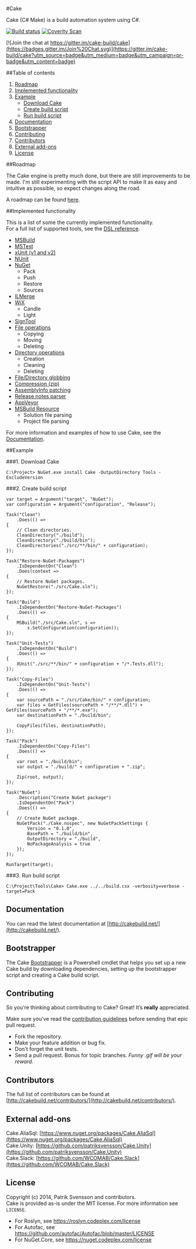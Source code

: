 #Cake

Cake (C# Make) is a build automation system using C#.

[![Build status](https://ci.appveyor.com/api/projects/status/c6lw0vvj1mf4395a/branch/develop)](https://ci.appveyor.com/project/patriksvensson/cake/branch/develop) [![Coverity Scan](https://scan.coverity.com/projects/4147/badge.svg)](https://scan.coverity.com/projects/4147) 

[![Join the chat at https://gitter.im/cake-build/cake](https://badges.gitter.im/Join%20Chat.svg)](https://gitter.im/cake-build/cake?utm_source=badge&utm_medium=badge&utm_campaign=pr-badge&utm_content=badge)

##Table of contents

1. [Roadmap](https://github.com/cake-build/cake#roadmap)
2. [Implemented functionality](https://github.com/cake-build/cake#implemented-functionality)
3. [Example](https://github.com/cake-build/cake#example)
    - [Download Cake](https://github.com/cake-build/cake#1-download-cake)
    - [Create build script](https://github.com/cake-build/cake#2-create-build-script)
    - [Run build script](https://github.com/cake-build/cake#3-run-build-script)
4. [Documentation](https://github.com/cake-build/cake#documentation)
5. [Bootstrapper](https://github.com/cake-build/cake#bootstrapper)
6. [Contributing](https://github.com/cake-build/cake#contributing)
7. [Contributors](https://github.com/cake-build/cake#contributors)
8. [External add-ons](https://github.com/cake-build/cake#external-add-ons)
9. [License](https://github.com/cake-build/cake#license)

##Roadmap

The Cake engine is pretty much done, but there are still improvements to be made. I'm still experimenting with the script API to make it as easy and intuitive as possible, so expect changes along the road.

A roadmap can be found [here](https://github.com/cake-build/cake/milestones).

##Implemented functionality

This is a list of some the currently implemented functionality.   
For a full list of supported tools, see the [DSL reference](http://cakebuild.net/dsl/).

* [MSBuild](http://cakebuild.net/dsl/#msbuild) 
* [MSTest](http://cakebuild.net/dsl/#mstest)
* [xUnit (v1 and v2)](http://cakebuild.net/dsl/#xunit)
* [NUnit](http://cakebuild.net/dsl/#nunit)
* [NuGet](http://cakebuild.net/dsl/#nuget)
  * Pack
  * Push
  * Restore
  * Sources
* [ILMerge](http://cakebuild.net/dsl/#ilmerge)
* [WiX](http://cakebuild.net/dsl/#wix)
  * Candle
  * Light
* [SignTool](http://cakebuild.net/dsl/#signing)
* [File operations](http://cakebuild.net/dsl/#fileoperations)
  * Copying
  * Moving
  * Deleting
* [Directory operations](http://cakebuild.net/dsl/#directoryoperations)
  * Creation
  * Cleaning
  * Deleting
* [File/Directory globbing](http://cakebuild.net/dsl/#globbing)
* [Compression (zip)](http://cakebuild.net/dsl/#compression)
* [AssemblyInfo patching](http://cakebuild.net/dsl/#assemblyinfo)
* [Release notes parser](http://cakebuild.net/dsl/#releasenotes)
* [AppVeyor](http://cakebuild.net/dsl/#buildsystem)
* [MSBuild Resource](http://cakebuild.net/dsl/#msbuildresource)
  * Solution file parsing
  * Project file parsing

For more information and examples of how to use Cake, see the [Documentation](http://cakebuild.net/). 

##Example

###1. Download Cake

```Batchfile
C:\Project> NuGet.exe install Cake -OutputDirectory Tools -ExcludeVersion
```

###2. Create build script

```CSharp
var target = Argument("target", "NuGet");
var configuration = Argument("configuration", "Release");

Task("Clean")
    .Does(() =>
{
    // Clean directories.
    CleanDirectory("./build");
    CleanDirectory("./build/bin");
    CleanDirectories("./src/**/bin/" + configuration);
});

Task("Restore-NuGet-Packages")
    .IsDependentOn("Clean")
    .Does(context =>
{
    // Restore NuGet packages.
    NuGetRestore("./src/Cake.sln");    
});

Task("Build")
    .IsDependentOn("Restore-NuGet-Packages")
    .Does(() =>
{
    MSBuild("./src/Cake.sln", s => 
        s.SetConfiguration(configuration));
});

Task("Unit-Tests")
    .IsDependentOn("Build")
    .Does(() =>
{
    XUnit("./src/**/bin/" + configuration + "/*.Tests.dll");
});

Task("Copy-Files")
    .IsDependentOn("Unit-Tests")
    .Does(() =>
{
    var sourcePath = "./src/Cake/bin/" + configuration;    
    var files = GetFiles(sourcePath + "/**/*.dll") + GetFiles(sourcePath + "/**/*.exe");
    var destinationPath = "./build/bin";

    CopyFiles(files, destinationPath);
});

Task("Pack")
    .IsDependentOn("Copy-Files")
    .Does(() =>
{   
    var root = "./build/bin";
    var output = "./build/" + configuration + ".zip";

    Zip(root, output);
});

Task("NuGet")
    .Description("Create NuGet package")
    .IsDependentOn("Pack")
    .Does(() =>
{
    // Create NuGet package.
    NuGetPack("./Cake.nuspec", new NuGetPackSettings {
        Version = "0.1.0",
        BasePath = "./build/bin",
        OutputDirectory = "./build",
        NoPackageAnalysis = true
    });
});

RunTarget(target);
```

###3. Run build script

```
C:\Project\Tools\Cake> Cake.exe ../../build.csx -verbosity=verbose -target=Pack
```

## Documentation

You can read the latest documentation at [http://cakebuild.net/](http://cakebuild.net/).

## Bootstrapper

The Cake [Bootstrapper](https://github.com/cake-build/bootstrapper) is a Powershell cmdlet that helps you set up a new Cake build by downloading dependencies, setting up the bootstrapper script and creating a Cake build script.

## Contributing

So you’re thinking about contributing to Cake? Great! It’s **really** appreciated.   

Make sure you've read the [contribution guidelines](http://cakebuild.net/contribution-guidelines/) before sending that epic pull request.

* Fork the repository.
* Make your feature addition or bug fix.
* Don't forget the unit tests.
* Send a pull request. Bonus for topic branches. *Funny .gif will be your reward.*  

## Contributors

The full list of contributors can be found at [http://cakebuild.net/contributors/](http://cakebuild.net/contributors/).

## External add-ons

Cake.AliaSql: [https://www.nuget.org/packages/Cake.AliaSql](https://www.nuget.org/packages/Cake.AliaSql)  
Cake.Unity: [https://github.com/patriksvensson/Cake.Unity](https://github.com/patriksvensson/Cake.Unity)  
Cake.Slack: [https://github.com/WCOMAB/Cake.Slack](https://github.com/WCOMAB/Cake.Slack)

## License

Copyright (c) 2014, Patrik Svensson and contributors.   
Cake is provided as-is under the MIT license. For more information see `LICENSE`.

* For Roslyn, see https://roslyn.codeplex.com/license
* For Autofac, see https://github.com/autofac/Autofac/blob/master/LICENSE
* For NuGet.Core, see https://nuget.codeplex.com/license
